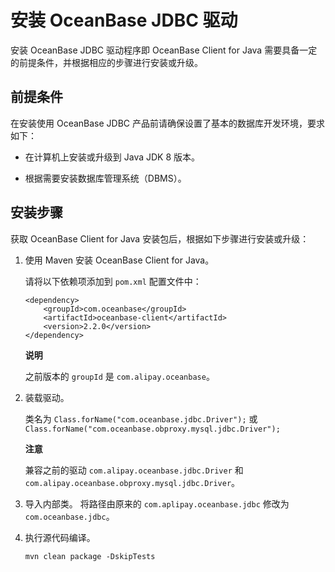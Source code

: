 安装 OceanBase JDBC 驱动 
=========================================

安装 OceanBase JDBC 驱动程序即 OceanBase Client for Java 需要具备一定的前提条件，并根据相应的步骤进行安装或升级。

前提条件 
----------------------

在安装使用 OceanBase JDBC 产品前请确保设置了基本的数据库开发环境，要求如下：

* 在计算机上安装或升级到 Java JDK 8 版本。

  

* 根据需要安装数据库管理系统（DBMS）。

  




安装步骤 
----------------------

获取 OceanBase Client for Java 安装包后，根据如下步骤进行安装或升级：

1. 使用 Maven 安装 OceanBase Client for Java。

   请将以下依赖项添加到 `pom.xml` 配置文件中：

       <dependency>
           <groupId>com.oceanbase</groupId>
           <artifactId>oceanbase-client</artifactId>
           <version>2.2.0</version>
       </dependency>

   
   **说明**

   

   之前版本的 `groupId` 是 `com.alipay.oceanbase`。
   

2. 装载驱动。

   类名为 `Class.forName("com.oceanbase.jdbc.Driver");` 或
   `Class.forName("com.oceanbase.obproxy.mysql.jdbc.Driver");`

   
   **注意**

   

   兼容之前的驱动 `com.alipay.oceanbase.jdbc.Driver` 和 `com.alipay.oceanbase.obproxy.mysql.jdbc.Driver`。
   

3. 导入内部类。
   将路径由原来的 `com.aplipay.oceanbase.jdbc` 修改为 `com.oceanbase.jdbc`。

   

4. 执行源代码编译。

       mvn clean package -DskipTests

   






